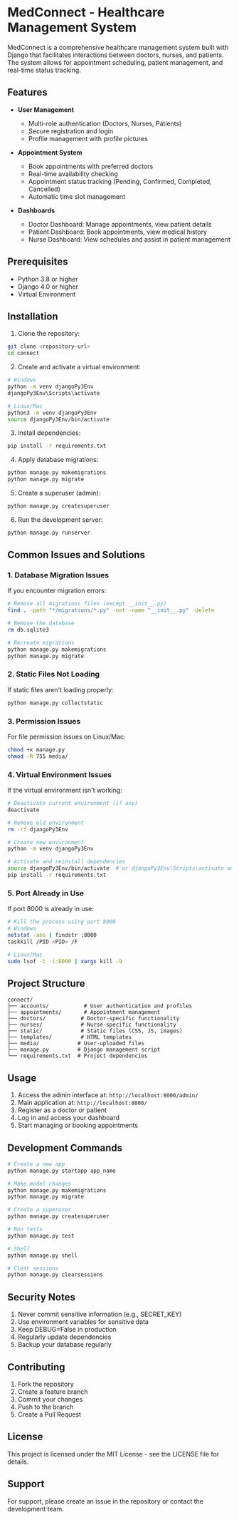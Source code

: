# MedConnect - Healthcare Management System

MedConnect is a comprehensive healthcare management system built with Django that facilitates interactions between doctors, nurses, and patients. The system allows for appointment scheduling, patient management, and real-time status tracking.

## Features

- **User Management**
  - Multi-role authentication (Doctors, Nurses, Patients)
  - Secure registration and login
  - Profile management with profile pictures

- **Appointment System**
  - Book appointments with preferred doctors
  - Real-time availability checking
  - Appointment status tracking (Pending, Confirmed, Completed, Cancelled)
  - Automatic time slot management

- **Dashboards**
  - Doctor Dashboard: Manage appointments, view patient details
  - Patient Dashboard: Book appointments, view medical history
  - Nurse Dashboard: View schedules and assist in patient management

## Prerequisites

- Python 3.8 or higher
- Django 4.0 or higher
- Virtual Environment

## Installation

1. Clone the repository:
```bash
git clone <repository-url>
cd connect
```

2. Create and activate a virtual environment:
```bash
# Windows
python -m venv djangoPy3Env
djangoPy3Env\Scripts\activate

# Linux/Mac
python3 -m venv djangoPy3Env
source djangoPy3Env/bin/activate
```

3. Install dependencies:
```bash
pip install -r requirements.txt
```

4. Apply database migrations:
```bash
python manage.py makemigrations
python manage.py migrate
```

5. Create a superuser (admin):
```bash
python manage.py createsuperuser
```

6. Run the development server:
```bash
python manage.py runserver
```

## Common Issues and Solutions

### 1. Database Migration Issues
If you encounter migration errors:
```bash
# Remove all migrations files (except __init__.py)
find . -path "*/migrations/*.py" -not -name "__init__.py" -delete

# Remove the database
rm db.sqlite3

# Recreate migrations
python manage.py makemigrations
python manage.py migrate
```

### 2. Static Files Not Loading
If static files aren't loading properly:
```bash
python manage.py collectstatic
```

### 3. Permission Issues
For file permission issues on Linux/Mac:
```bash
chmod +x manage.py
chmod -R 755 media/
```

### 4. Virtual Environment Issues
If the virtual environment isn't working:
```bash
# Deactivate current environment (if any)
deactivate

# Remove old environment
rm -rf djangoPy3Env

# Create new environment
python -m venv djangoPy3Env

# Activate and reinstall dependencies
source djangoPy3Env/bin/activate  # or djangoPy3Env\Scripts\activate on Windows
pip install -r requirements.txt
```

### 5. Port Already in Use
If port 8000 is already in use:
```bash
# Kill the process using port 8000
# Windows
netstat -ano | findstr :8000
taskkill /PID <PID> /F

# Linux/Mac
sudo lsof -t -i:8000 | xargs kill -9
```

## Project Structure

```
connect/
├── accounts/           # User authentication and profiles
├── appointments/       # Appointment management
├── doctors/           # Doctor-specific functionality
├── nurses/            # Nurse-specific functionality
├── static/            # Static files (CSS, JS, images)
├── templates/         # HTML templates
├── media/            # User-uploaded files
├── manage.py         # Django management script
└── requirements.txt  # Project dependencies
```

## Usage

1. Access the admin interface at: `http://localhost:8000/admin/`
2. Main application at: `http://localhost:8000/`
3. Register as a doctor or patient
4. Log in and access your dashboard
5. Start managing or booking appointments

## Development Commands

```bash
# Create a new app
python manage.py startapp app_name

# Make model changes
python manage.py makemigrations
python manage.py migrate

# Create a superuser
python manage.py createsuperuser

# Run tests
python manage.py test

# Shell
python manage.py shell

# Clear sessions
python manage.py clearsessions
```

## Security Notes

1. Never commit sensitive information (e.g., SECRET_KEY)
2. Use environment variables for sensitive data
3. Keep DEBUG=False in production
4. Regularly update dependencies
5. Backup your database regularly

## Contributing

1. Fork the repository
2. Create a feature branch
3. Commit your changes
4. Push to the branch
5. Create a Pull Request

## License

This project is licensed under the MIT License - see the LICENSE file for details.

## Support

For support, please create an issue in the repository or contact the development team.
